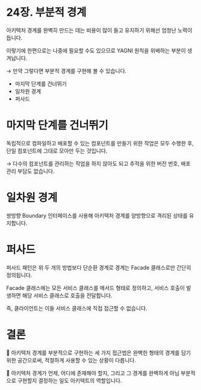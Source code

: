 # 24장. 부분적 경계

아키텍처 경계를 완벽히 만드는 데는 비용이 많이 들고 유지하기 위해선 엄청난 노력이 듭니다.

이렇기에 한편으로는 나중에 필요할 수도 있으므로 YAGNI 원칙을 위배하는 부분이 생겨납니다.

→ 만약 그렇다면 부분적 경계를 구현해 볼 수 있습니다.

- 마지막 단계를 건너뛰기
- 일차원 경계
- 퍼사드

# 마지막 단계를 건너뛰기

독립적으로 컴파일하고 배포할 수 있는 컴포넌트를 만들기 위한 작업은 모두 수행한 후, 단일 컴포넌트에 그대로 모아만 두는 것입니다.

→ 다수의 컴포넌트를 관리하는 작업을 하지 않아도 되고 추적을 위한 버전 번호, 배포 관리 부담도 없습니다.

# 일차원 경계

쌍방향 Boundary 인터페이스를 사용해 아키텍처 경계를 양방향으로 격리된 상태를 유지합니다.

# 퍼사드

퍼사드 패턴은 위 두 개의 방법보다 단순환 경계로 경계는 Facade 클래스로만 간단히 정의됩니다.

Facade 클래스에는 모든 서비스 클래스를 메서드 형태로 정의하고, 서비스 호출이 발생하면 해당 서비스 클래스로 호출을 전달합니다.

즉, 클라이언트는 이들 서비스 클래스에 직접 접근할 수 없습니다.

# 결론

📌   아키텍처 경계를 부분적으로 구현하는 세 가지 접근법은 완벽한 형태의 경계를 담기 위한 공간으로써, 적절하게 사용할 수 있는 상황이 다릅니다.

📌   아키텍처 경계가 언제, 어디에 존재해야 할지, 그리고 그 경계를 완벽하게 아님 부분적으로 구현할지 결정하는 일도 아키텍트의 역할입니다.
